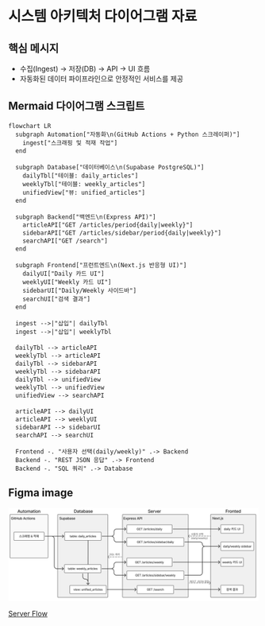 # 시스템 아키텍처 다이어그램 자료

## 핵심 메시지

- 수집(Ingest) → 저장(DB) → API → UI 흐름
- 자동화된 데이터 파이프라인으로 안정적인 서비스를 제공

## Mermaid 다이어그램 스크립트

```mermaid
flowchart LR
  subgraph Automation["자동화\n(GitHub Actions + Python 스크레이퍼)"]
    ingest["스크래핑 및 적재 작업"]
  end

  subgraph Database["데이터베이스\n(Supabase PostgreSQL)"]
    dailyTbl["테이블: daily_articles"]
    weeklyTbl["테이블: weekly_articles"]
    unifiedView["뷰: unified_articles"]
  end

  subgraph Backend["백엔드\n(Express API)"]
    articleAPI["GET /articles/period{daily|weekly}"]
    sidebarAPI["GET /articles/sidebar/period{daily|weekly}"]
    searchAPI["GET /search"]
  end

  subgraph Frontend["프런트엔드\n(Next.js 반응형 UI)"]
    dailyUI["Daily 카드 UI"]
    weeklyUI["Weekly 카드 UI"]
    sidebarUI["Daily/Weekly 사이드바"]
    searchUI["검색 결과"]
  end

  ingest -->|"삽입"| dailyTbl
  ingest -->|"삽입"| weeklyTbl

  dailyTbl --> articleAPI
  weeklyTbl --> articleAPI
  dailyTbl --> sidebarAPI
  weeklyTbl --> sidebarAPI
  dailyTbl --> unifiedView
  weeklyTbl --> unifiedView
  unifiedView --> searchAPI

  articleAPI --> dailyUI
  articleAPI --> weeklyUI
  sidebarAPI --> sidebarUI
  searchAPI --> searchUI

  Frontend -. "사용자 선택(daily/weekly)" .-> Backend
  Backend -. "REST JSON 응답" .-> Frontend
  Backend -. "SQL 쿼리" .-> Database
```

## Figma image

![System Architecture](../images/system_architecture.png)

[Server Flow](../server-flow.md)
